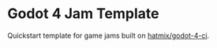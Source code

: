 # Godot 4 Jam Template

Quickstart template for game jams built on [hatmix/godot-4-ci](https://github.com/hatmix/godot-4-ci).
